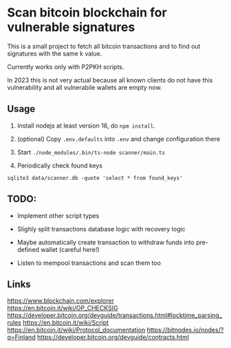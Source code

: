 # Scan bitcoin blockchain for vulnerable signatures

This is a small project to fetch all bitcoin transactions and to find out signatures with the same k value.

Currently works only with P2PKH scripts.

In 2023 this is not very actual because all known clients do not have this vulnerability and all vulnerabile wallets are empty now.

## Usage

1. Install nodejs at least version 16, do `npm install`.

2. (optional) Copy `.env.defaults` into `.env` and change configuration there

3. Start `./node_modules/.bin/ts-node scanner/main.ts`

4. Periodically check found keys

```
sqlite3 data/scanner.db -quote 'select * from found_keys'
```

## TODO:

- Implement other script types

- Slighly split transactions database logic with recovery logic

- Maybe automatically create transaction to withdraw funds into pre-defined wallet (careful here!)

- Listen to mempool transactions and scan them too

## Links

https://www.blockchain.com/explorer
https://en.bitcoin.it/wiki/OP_CHECKSIG
https://developer.bitcoin.org/devguide/transactions.html#locktime_parsing_rules
https://en.bitcoin.it/wiki/Script
https://en.bitcoin.it/wiki/Protocol_documentation
https://bitnodes.io/nodes/?q=Finland
https://developer.bitcoin.org/devguide/contracts.html
